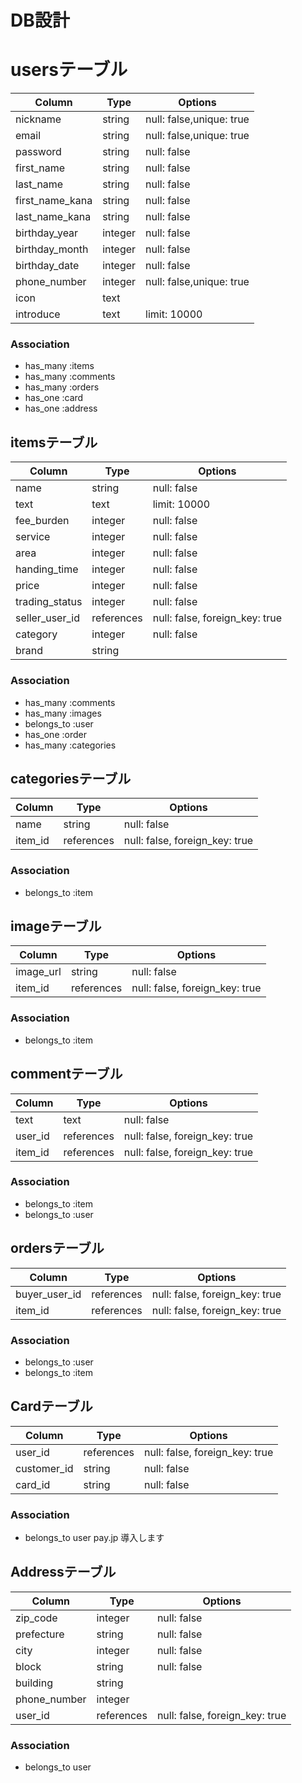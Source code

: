 # DB設計

# usersテーブル

|Column|Type|Options|
|------|----|-------|
|nickname|string|null: false,unique: true|
|email|string|null: false,unique: true|
|password|string|null: false|
|first_name|string|null: false|
|last_name|string|null: false|
|first_name_kana|string|null: false|
|last_name_kana|string|null: false|
|birthday_year|integer|null: false|
|birthday_month|integer|null: false|
|birthday_date|integer|null: false|
|phone_number|integer|null: false,unique: true|
|icon|text||
|introduce|text|limit: 10000|

### Association
- has_many :items
- has_many :comments
- has_many :orders
- has_one :card
- has_one :address

## itemsテーブル

|Column|Type|Options|
|------|----|-------|
|name|string|null: false|
|text|text|limit: 10000|
|fee_burden|integer|null: false|
|service|integer|null: false|
|area|integer|null: false|
|handing_time|integer|null: false|
|price|integer|null: false|
|trading_status|integer|null: false|
|seller_user_id|references|null: false, foreign_key: true|
|category|integer|null: false|
|brand|string||

### Association
- has_many :comments
- has_many :images
- belongs_to :user
- has_one :order
- has_many :categories

## categoriesテーブル

|Column|Type|Options|
|------|----|-------|
|name|string|null: false|
|item_id|references|null: false, foreign_key: true|
### Association
- belongs_to :item


## imageテーブル

|Column|Type|Options|
|------|----|-------|
|image_url|string|null: false|
|item_id|references|null: false, foreign_key: true|

### Association
- belongs_to :item


## commentテーブル

|Column|Type|Options|
|------|----|-------|
|text|text|null: false|
|user_id|references|null: false, foreign_key: true|
|item_id|references|null: false, foreign_key: true|
### Association
- belongs_to :item
- belongs_to :user


## ordersテーブル

|Column|Type|Options|
|------|----|-------|
|buyer_user_id|references|null: false, foreign_key: true|
|item_id|references|null: false, foreign_key: true|
### Association
- belongs_to :user
- belongs_to :item

## Cardテーブル

|Column|Type|Options|
|------|----|-------|
|user_id|references|null: false, foreign_key: true|
|customer_id|string|null: false|
|card_id|string|null: false|
### Association
- belongs_to user
pay.jp 導入します

## Addressテーブル
|Column|Type|Options|
|------|----|-------|
|zip_code|integer|null: false|
|prefecture|string|null: false|
|city|integer|null: false|
|block|string|null: false|
|building|string||
|phone_number|integer||
|user_id|references|null: false, foreign_key: true|
### Association
- belongs_to user
